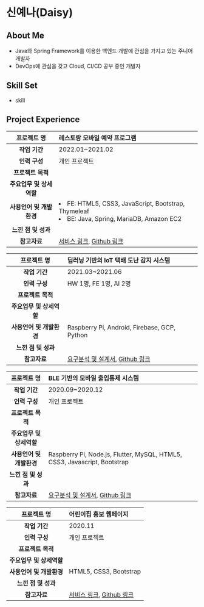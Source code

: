 # 신예나(Daisy)


## About Me
- Java와 Spring Framework를 이용한 백엔드 개발에 관심을 가지고 있는 주니어 개발자
- DevOps에 관심을 갖고 Cloud, CI/CD 공부 중인 개발자

## Skill Set
- skill

## Project Experience
|프로젝트 명|레스토랑 모바일 예약 프로그램|
|:---:|:---|
|**작업 기간**|2022.01~2021.02|
|**인력 구성**|개인 프로젝트|
|**프로젝트 목적**||
|**주요업무 및 상세역할**||
|**사용언어 및 개발환경**|<li>FE: HTML5, CSS3, JavaScript, Bootstrap, Thymeleaf</li><li>BE: Java, Spring, MariaDB, Amazon EC2</li>|
|**느낀 점 및 성과**||
|**참고자료**|[서비스 링크](http://sushicaptain.com), [Github 링크](https://github.com/shinyena/sushi)|

|프로젝트 명|딥러닝 기반의 IoT 택배 도난 감지 시스템|
|:---:|:---|
|**작업 기간**|2021.03~2021.06|
|**인력 구성**|HW 1명, FE 1명, AI 2명|
|**프로젝트 목적**||
|**주요업무 및 상세역할**||
|**사용언어 및 개발환경**|Raspberry Pi, Android, Firebase, GCP, Python|
|**느낀 점 및 성과**||
|**참고자료**|[요구분석 및 설계서](), [Github 링크]()|

|프로젝트 명|BLE 기반의 모바일 출입통제 시스템|
|:---:|:---|
|**작업 기간**|2020.09~2020.12|
|**인력 구성**|개인 프로젝트|
|**프로젝트 목적**||
|**주요업무 및 상세역할**||
|**사용언어 및 개발환경**|Raspberry Pi, Node.js, Flutter, MySQL, HTML5, CSS3, Javascript, Bootstrap|
|**느낀 점 및 성과**||
|**참고자료**|[요구분석 및 설계서](), [Github 링크](https://github.com/shinyena/doorlock)|

|프로젝트 명|어린이집 홍보 웹페이지|
|:---:|:---|
|**작업 기간**|2020.11|
|**인력 구성**|개인 프로젝트|
|**프로젝트 목적**||
|**주요업무 및 상세역할**||
|**사용언어 및 개발환경**|HTML5, CSS3, Bootstrap|
|**느낀 점 및 성과**||
|**참고자료**|[서비스 링크](https://pulee1076.netlify.app/), [Github 링크](https://github.com/shinyena/pulee1076)|

